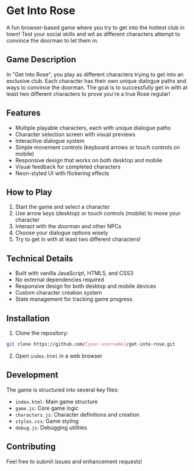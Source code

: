 # Get Into Rose

A fun browser-based game where you try to get into the hottest club in town! Test your social skills and wit as different characters attempt to convince the doorman to let them in.

## Game Description

In "Get Into Rose", you play as different characters trying to get into an exclusive club. Each character has their own unique dialogue paths and ways to convince the doorman. The goal is to successfully get in with at least two different characters to prove you're a true Rose regular!

## Features

- Multiple playable characters, each with unique dialogue paths
- Character selection screen with visual previews
- Interactive dialogue system
- Simple movement controls (keyboard arrows or touch controls on mobile)
- Responsive design that works on both desktop and mobile
- Visual feedback for completed characters
- Neon-styled UI with flickering effects

## How to Play

1. Start the game and select a character
2. Use arrow keys (desktop) or touch controls (mobile) to move your character
3. Interact with the doorman and other NPCs
4. Choose your dialogue options wisely
5. Try to get in with at least two different characters!

## Technical Details

- Built with vanilla JavaScript, HTML5, and CSS3
- No external dependencies required
- Responsive design for both desktop and mobile devices
- Custom character creation system
- State management for tracking game progress

## Installation

1. Clone the repository:
```bash
git clone https://github.com/[your-username]/get-into-rose.git
```

2. Open `index.html` in a web browser

## Development

The game is structured into several key files:
- `index.html`: Main game structure
- `game.js`: Core game logic
- `characters.js`: Character definitions and creation
- `styles.css`: Game styling
- `debug.js`: Debugging utilities

## Contributing

Feel free to submit issues and enhancement requests! 
